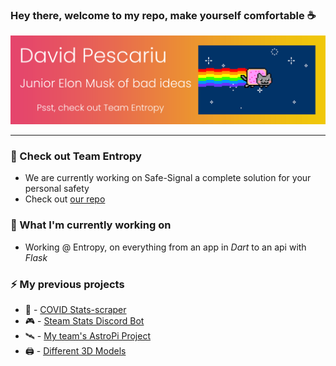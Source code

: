 ###  Hey there, welcome to my repo, make yourself comfortable ☕

<!-- Nyancat -->
![header-image](Header_Image.gif)

---

### 🌟 Check out Team Entropy
  * We are currently working on Safe-Signal a complete solution for your personal safety
  * Check out [our repo](https://github.com/entropy-dpit)

### 🚀 What I'm currently working on
  * Working @ Entropy, on everything from an app in *Dart* to an api with *Flask*

### ⚡ My previous projects
  * 🦠 - [COVID Stats-scraper](https://github.com/davidp-ro/Coronavirus-Stats)
  * 🎮 - [Steam Stats Discord Bot](https://github.com/davidp-ro/Discord-Bots)
  * 🛰️ - [My team's AstroPi Project](https://github.com/davidp-ro/BPC_Pi)
  * 🖨️ - [Different 3D Models](https://github.com/davidp-ro/3d-prints)
